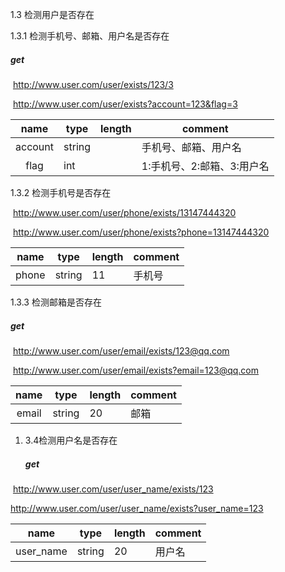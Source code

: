 1.3 检测用户是否存在

1.3.1 检测手机号、邮箱、用户名是否存在

##### get

​	http://www.user.com/user/exists/123/3

​	http://www.user.com/user/exists?account=123&flag=3

|  name   | type   | length | comment                    |
| :-----: | ------ | ------ | -------------------------- |
| account | string |        | 手机号、邮箱、用户名       |
|  flag   | int    |        | 1:手机号、2:邮箱、3:用户名 |

1.3.2 检测手机号是否存在

​	http://www.user.com/user/phone/exists/13147444320

​	http://www.user.com/user/phone/exists?phone=13147444320

| name  | type   | length | comment |
| :---: | ------ | ------ | ------- |
| phone | string | 11     | 手机号  |

1.3.3 检测邮箱是否存在

##### get

​	http://www.user.com/user/email/exists/123@qq.com

​	http://www.user.com/user/email/exists?email=123@qq.com


| name  | type   | length | comment |
| :---: | ------ | ------ | ------- |
| email | string | 20     | 邮箱    |

1. 3.4检测用户名是否存在

   ##### get

​	http://www.user.com/user/user_name/exists/123

   http://www.user.com/user/user_name/exists?user_name=123

|   name    | type   | length | comment |
| :-------: | ------ | ------ | ------- |
| user_name | string | 20     | 用户名  |